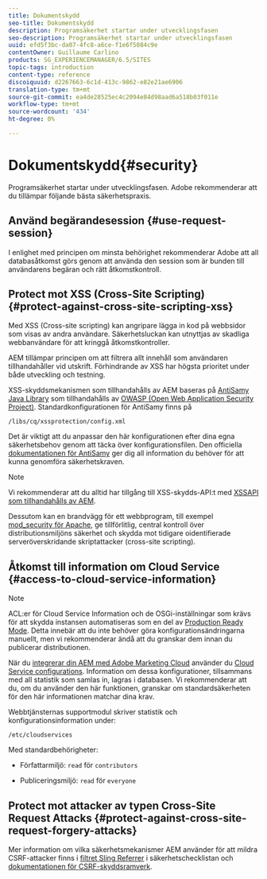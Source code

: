 ```yaml
---
title: Dokumentskydd
seo-title: Dokumentskydd
description: Programsäkerhet startar under utvecklingsfasen
seo-description: Programsäkerhet startar under utvecklingsfasen
uuid: efd5f3bc-da07-4fc8-a6ce-f1e6f5084c9e
contentOwner: Guillaume Carlino
products: SG_EXPERIENCEMANAGER/6.5/SITES
topic-tags: introduction
content-type: reference
discoiquuid: d2267663-6c1d-413c-9862-e82e21ae6906
translation-type: tm+mt
source-git-commit: ea4de28525ec4c2094e84d98aad6a518b03f011e
workflow-type: tm+mt
source-wordcount: '434'
ht-degree: 0%

---
```



# Dokumentskydd{#security}

Programsäkerhet startar under utvecklingsfasen. Adobe rekommenderar att du tillämpar följande bästa säkerhetspraxis.

## Använd begärandesession {#use-request-session}

I enlighet med principen om minsta behörighet rekommenderar Adobe att all databasåtkomst görs genom att använda den session som är bunden till användarens begäran och rätt åtkomstkontroll.

## Protect mot XSS (Cross-Site Scripting) {#protect-against-cross-site-scripting-xss}

Med XSS (Cross-site scripting) kan angripare lägga in kod på webbsidor som visas av andra användare. Säkerhetsluckan kan utnyttjas av skadliga webbanvändare för att kringgå åtkomstkontroller.

AEM tillämpar principen om att filtrera allt innehåll som användaren tillhandahåller vid utskrift. Förhindrande av XSS har högsta prioritet under både utveckling och testning.

XSS-skyddsmekanismen som tillhandahålls av AEM baseras på [AntiSamy Java Library](https://www.owasp.org/index.php/Category:OWASP_AntiSamy_Project) som tillhandahålls av [OWASP (Open Web Application Security Project)](https://www.owasp.org/). Standardkonfigurationen för AntiSamy finns på

`/libs/cq/xssprotection/config.xml`

Det är viktigt att du anpassar den här konfigurationen efter dina egna säkerhetsbehov genom att täcka över konfigurationsfilen. Den officiella [dokumentationen för AntiSamy](https://www.owasp.org/index.php/Category:OWASP_AntiSamy_Project) ger dig all information du behöver för att kunna genomföra säkerhetskraven.

>[!NOTE]
>
>Vi rekommenderar att du alltid har tillgång till XSS-skydds-API:t med [XSSAPI som tillhandahålls av AEM](https://helpx.adobe.com/experience-manager/6-5/sites/developing/using/reference-materials/javadoc/com/adobe/granite/xss/XSSAPI.html).

Dessutom kan en brandvägg för ett webbprogram, till exempel [mod_security för Apache](https://www.modsecurity.org), ge tillförlitlig, central kontroll över distributionsmiljöns säkerhet och skydda mot tidigare oidentifierade serveröverskridande skriptattacker (cross-site scripting).

## Åtkomst till information om Cloud Service {#access-to-cloud-service-information}

>[!NOTE]
>
>ACL:er för Cloud Service Information och de OSGi-inställningar som krävs för att skydda instansen automatiseras som en del av [Production Ready Mode](/help/sites-administering/production-ready.md). Detta innebär att du inte behöver göra konfigurationsändringarna manuellt, men vi rekommenderar ändå att du granskar dem innan du publicerar distributionen.

När du [integrerar din AEM med Adobe Marketing Cloud](/help/sites-administering/marketing-cloud.md) använder du [Cloud Service configurations](/help/sites-developing/extending-cloud-config.md). Information om dessa konfigurationer, tillsammans med all statistik som samlas in, lagras i databasen. Vi rekommenderar att du, om du använder den här funktionen, granskar om standardsäkerheten för den här informationen matchar dina krav.

Webbtjänsternas supportmodul skriver statistik och konfigurationsinformation under:

`/etc/cloudservices`

Med standardbehörigheter:

* Författarmiljö: `read` för `contributors`

* Publiceringsmiljö: `read` för `everyone`

## Protect mot attacker av typen Cross-Site Request Attacks {#protect-against-cross-site-request-forgery-attacks}

Mer information om vilka säkerhetsmekanismer AEM använder för att mildra CSRF-attacker finns i [filtret Sling Referrer](/help/sites-administering/security-checklist.md#protect-against-cross-site-request-forgery) i säkerhetschecklistan och [dokumentationen för CSRF-skyddsramverk](/help/sites-developing/csrf-protection.md).